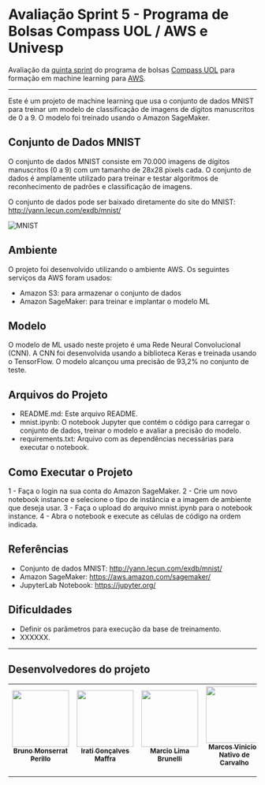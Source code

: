 # Avaliação Sprint 5 - Programa de Bolsas Compass UOL / AWS e Univesp

Avaliação da [quinta sprint][sprint5main] do programa de bolsas [Compass UOL][compass] para formação em machine learning para [AWS][aws].

***

Este é um projeto de machine learning que usa o conjunto de dados MNIST para treinar um modelo de classificação de imagens de dígitos manuscritos de 0 a 9. O modelo foi treinado usando o Amazon SageMaker.

## Conjunto de Dados MNIST
O conjunto de dados MNIST consiste em 70.000 imagens de dígitos manuscritos (0 a 9) com um tamanho de 28x28 pixels cada. O conjunto de dados é amplamente utilizado para treinar e testar algoritmos de reconhecimento de padrões e classificação de imagens. 

O conjunto de dados pode ser baixado diretamente do site do MNIST: http://yann.lecun.com/exdb/mnist/

![MNIST](https://upload.wikimedia.org/wikipedia/commons/2/27/MnistExamples.png)


## Ambiente
O projeto foi desenvolvido utilizando o ambiente AWS. Os seguintes serviços da AWS foram usados:

- Amazon S3: para armazenar o conjunto de dados
- Amazon SageMaker: para treinar e implantar o modelo ML


## Modelo
O modelo de ML usado neste projeto é uma Rede Neural Convolucional (CNN). A CNN foi desenvolvida usando a biblioteca Keras e treinada usando o TensorFlow. O modelo alcançou uma precisão de 93,2% no conjunto de teste.

## Arquivos do Projeto
- README.md: Este arquivo README.
- mnist.ipynb: O notebook Jupyter que contém o código para carregar o conjunto de dados, treinar o modelo e avaliar a precisão do modelo.
- requirements.txt: Arquivo com as dependências necessárias para executar o notebook.

## Como Executar o Projeto
1 - Faça o login na sua conta do Amazon SageMaker.
2 - Crie um novo notebook instance e selecione o tipo de instância e a imagem de ambiente que deseja usar.
3 - Faça o upload do arquivo mnist.ipynb para o notebook instance.
4 - Abra o notebook e execute as células de código na ordem indicada.

## Referências
- Conjunto de dados MNIST: http://yann.lecun.com/exdb/mnist/
- Amazon SageMaker: https://aws.amazon.com/sagemaker/
- JupyterLab Notebook: https://jupyter.org/


## Dificuldades
- Definir os parâmetros para execução da base de treinamento.
- XXXXXX.

***


## Desenvolvedores do projeto
| [<img src="https://avatars.githubusercontent.com/u/25699466?v=4" width=115><br><sub>Bruno Monserrat Perillo</sub>](https://github.com/brunoperillo) | [<img src="https://avatars.githubusercontent.com/u/124359272?v=4" width=115><br><sub>Irati Gonçalves Maffra</sub>](https://github.com/IratiMaffra) | [<img src="https://avatars.githubusercontent.com/u/35769020?v=4" width=115><br><sub>Marcio Lima Brunelli</sub>](https://github.com/ml-brunelli) | [<img src="https://avatars.githubusercontent.com/u/73674662?v=4" width=115><br><sub>Marcos Vinicios Nativo de Carvalho</sub>](https://github.com/onativo) | [<img src="https://avatars.githubusercontent.com/u/94749597?v=4" width=115><br><sub>O'Dhara Maggi</sub>](https://github.com/odharamaggi) |
| :---: | :---: | :---: |:---: |:---: |


***
   [kernel]: <https://pt.wikipedia.org/wiki/N%C3%BAcleo_(sistema_operacional)>
   [compass]: <https://compass.uol/en/home/>
   [aws]: <https://aws.amazon.com/pt/>
   [sprint5main]: <https://github.com/Compass-pb-aws-2023-Univesp/sprint-5-pb-aws-univesp>
   [endpoint]: <http://54.163.32.88:9000/>
